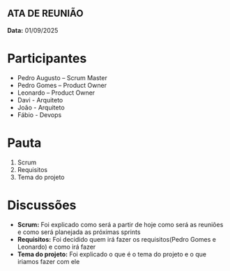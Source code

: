 ATA DE REUNIÃO
-

**Data:** 01/09/2025

# Participantes

- Pedro Augusto – Scrum Master  
- Pedro Gomes – Product Owner  
- Leonardo – Product Owner
- Davi - Arquiteto
- João - Arquiteto
- Fábio - Devops  


# Pauta

1. Scrum
2. Requisitos  
3. Tema do projeto


# Discussões

- **Scrum:** Foi explicado como será a partir de hoje como será as reuniões e como será planejada as próximas sprints
- **Requisitos:** Foi decidido quem irá fazer os requisitos(Pedro Gomes e Leonardo) e como irá fazer  
- **Tema do projeto:** Foi explicado o que é o tema do projeto e o que iriamos fazer com ele
